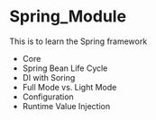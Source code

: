 # Spring_Module
This is to learn the Spring framework 

- Core
- Spring Bean Life Cycle
- DI with Soring
- Full Mode vs. Light Mode
- Configuration
- Runtime Value Injection
  
